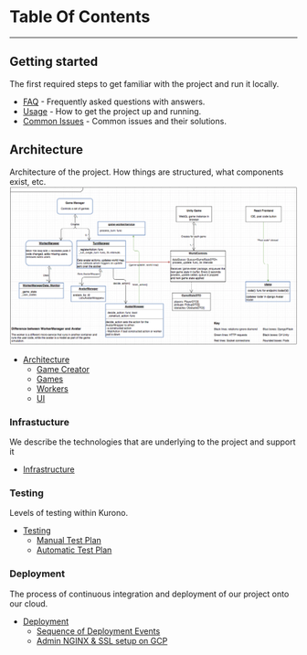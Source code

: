 # Table Of Contents

---

## Getting started
The first required steps to get familiar with the project and run it locally.
- [FAQ](FAQ.md) - Frequently asked questions with answers.
- [Usage](usage.md) - How to get the project up and running.
- [Common Issues](common-issues.md) - Common issues and their solutions.

## Architecture

Architecture of the project. How things are structured, what components exist, etc.
![](architecture/uml.png?raw=true)
- [Architecture](architecture/README.md)
    - [Game Creator](architecture/game-creator/README.md)
    - [Games](architecture/games/README.md)
    - [Workers](architecture/workers/README.md)
    - [UI](architecture/ui/README.md)


### Infrastucture

We describe the technologies that are underlying to the project and support it
- [Infrastructure](infrastructure/README.md)

### Testing 

Levels of testing within Kurono.

- [Testing](testing/README.md)
    - [Manual Test Plan](testing/test-plan.md)
    - [Automatic Test Plan](testing/automatic-testing.md)

### Deployment

The process of continuous integration and deployment of our project onto our cloud.

- [Deployment](deployment/README.md)
    - [Sequence of Deployment Events](deployment/deployment-events.md)
    - [Admin NGINX & SSL setup on GCP](deployment/nginx-setup.md)
